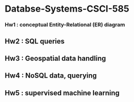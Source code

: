 # Databse-Systems-CSCI-585
### Hw1 : conceptual Entity-Relational (ER) diagram
## Hw2 : SQL queries 
## Hw3 : Geospatial data handling
## Hw4 : NoSQL data, querying
## Hw5 : supervised machine learning
